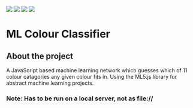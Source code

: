 <img src="https://img.shields.io/github/repo-size/Will1162/
ML-Colour-Classifier"/> <img src="https://img.shields.io/tokei/lines/github/Will1162/
ML-Colour-Classifier"/> <img src="https://img.shields.io/github/downloads/Will1162/
ML-Colour-Classifier/total"/> <img src="https://img.shields.io/github/last-commit/Will1162/
ML-Colour-Classifier"/>

# ML Colour Classifier

## About the project

A JavaScript based machine learning network which guesses which of 11 colour catagories any given colour fits in.
Using the ML5.js library for abstract machine learning projects.

### Note: Has to be run on a local server, not as file://
